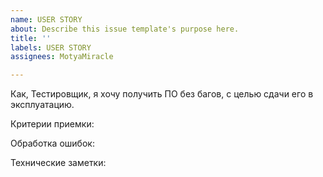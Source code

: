 ```yaml
---
name: USER STORY
about: Describe this issue template's purpose here.
title: ''
labels: USER STORY
assignees: MotyaMiracle

---
```


Как, Тестировщик, я хочу получить ПО без багов, с целью сдачи его в эксплуатацию.

Критерии приемки:

Обработка ошибок:

Технические заметки:
